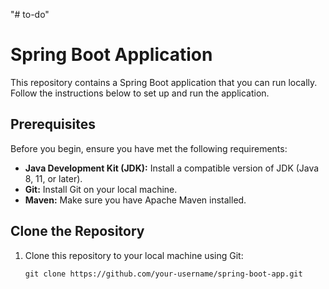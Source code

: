 "# to-do" 


# Spring Boot Application

This repository contains a Spring Boot application that you can run locally. Follow the instructions below to set up and run the application.

## Prerequisites

Before you begin, ensure you have met the following requirements:

- **Java Development Kit (JDK):** Install a compatible version of JDK (Java 8, 11, or later).
- **Git:** Install Git on your local machine.
- **Maven:** Make sure you have Apache Maven installed.

## Clone the Repository

1. Clone this repository to your local machine using Git:

   ```shell
   git clone https://github.com/your-username/spring-boot-app.git
